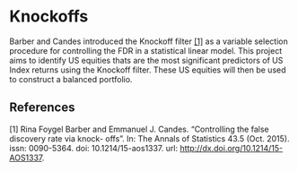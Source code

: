 # Knockoffs

Barber and Candes introduced the Knockoff filter [[1]](#1) as a variable selection procedure for controlling the FDR in a statistical linear model. This project aims to identify US equities thats are the most significant predictors of US Index returns using the Knockoff filter. These US equities will then be used to construct a balanced portfolio. 

## References
<a id="1">[1]</a> 
Rina Foygel Barber and Emmanuel J. Candes. 
“Controlling the false discovery rate via knock-
offs”. 
In: The Annals of Statistics 43.5 (Oct. 2015). 
issn: 0090-5364. 
doi: 10.1214/15-aos1337. 
url: http://dx.doi.org/10.1214/15-AOS1337.

